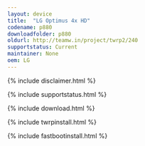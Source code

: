 ```yaml
---
layout: device
title:  "LG Optimus 4x HD"
codename: p880
downloadfolder: p880
oldurl: http://teamw.in/project/twrp2/240
supportstatus: Current
maintainer: None
oem: LG
---
```


{% include disclaimer.html %}

{% include supportstatus.html %}

{% include download.html %}

{% include twrpinstall.html %}

{% include fastbootinstall.html %}
